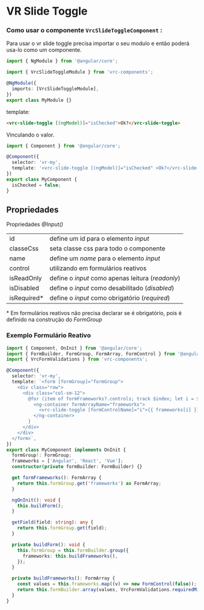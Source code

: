 # VR Slide Toggle

### Como usar o componente `VrcSlideToggleComponent` :

Para usar o vr slide toggle precisa importar o seu modulo e então poderá usa-lo como um componente.

```typescript
import { NgModule } from '@angular/core';

import { VrcSlideToggleModule } from 'vrc-components';

@NgModule({
  imports: [VrcSlideToggleModule],
})
export class MyModule {}
```

template:

```html
<vrc-slide-toggle [(ngModel)]="isChecked">Ok?</vrc-slide-toggle>
```

Vinculando o valor.

```typescript
import { Component } from '@angular/core';

@Component({
  selector: 'vr-my',
  template: '<vrc-slide-toggle [(ngModel)]="isChecked" >Ok?</vrc-slide-toggle>',
})
export class MyComponent {
  isChecked = false;
}
```

## Propriedades

Propriedades _@Input()_

|              |                                                   |
| ------------ | ------------------------------------------------- |
| id           | define um id para o elemento _input_              |
| classeCss    | seta classe css para todo o componente            |
| name         | define um _name_ para o elemento _input_          |
| control      | utilizando em formulários reativos                |
| isReadOnly   | define o _input_ como apenas leitura (_readonly_) |
| isDisabled   | define o _input_ como desabilitado (_disabled_)   |
| isRequired\* | define o _input_ como obrigatório (_required_)    |

\* Em formulários reativos não precisa declarar se é obrigatório, pois é definido na construção do _FormGroup_

### Exemplo Formulário Reativo

```typescript
import { Component, OnInit } from '@angular/core';
import { FormBuilder, FormGroup, FormArray, FormControl } from '@angular/forms';
import { VrcFormValidations } from 'vrc-components';

@Component({
  selector: 'vr-my',
  template: `<form [formGroup]="formGroup">
    <div class="row">
      <div class="col-sm-12">
        @for (item of formFrameworks?.controls; track $index; let i = $index) {
          <ng-container formArrayName="frameworks">
            <vrc-slide-toggle [formControlName]="i">{{ frameworks[i] }}</vrc-slide-toggle>
          </ng-container>
        }
      </div>
    </div>
  </form>`,
})
export class MyComponent implements OnInit {
  formGroup!: FormGroup;
  frameworks = ['Angular', 'React', 'Vue'];
  constructor(private formBuilder: FormBuilder) {}

  get formFrameworks(): FormArray {
    return this.formGroup.get('frameworks') as FormArray;
  }

  ngOnInit(): void {
    this.buildForm();
  }

  getField(field: string): any {
    return this.formGroup.get(field);
  }

  private buildForm(): void {
    this.formGroup = this.formBuilder.group({
      frameworks: this.buildFrameworks(),
    });
  }

  private buildFrameworks(): FormArray {
    const values = this.frameworks.map((v) => new FormControl(false));
    return this.formBuilder.array(values, VrcFormValidations.requiredMinChebox());
  }
}
```
